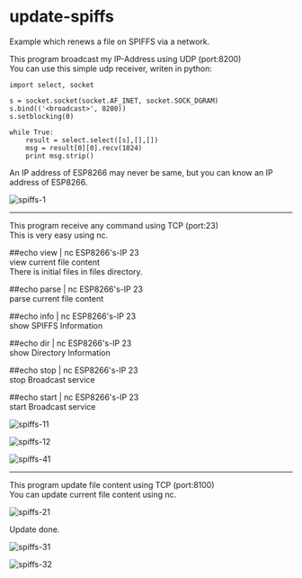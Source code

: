 # update-spiffs

Example which renews a file on SPIFFS via a network.   

This program broadcast my IP-Address using UDP (port:8200)   
You can use this simple udp receiver, writen in python:   

	import select, socket

	s = socket.socket(socket.AF_INET, socket.SOCK_DGRAM)
	s.bind(('<broadcast>', 8200))
	s.setblocking(0)

	while True:
	    result = select.select([s],[],[])
	    msg = result[0][0].recv(1024)
	    print msg.strip()

An IP address of ESP8266 may never be same, but you can know an IP address of ESP8266.   

![spiffs-1](https://user-images.githubusercontent.com/6020549/52171728-4c051780-27a5-11e9-81ad-b5adda456ca1.jpg)

---

This program receive any command using TCP (port:23)   
This is very easy using nc.   

##echo view | nc ESP8266's-IP 23   
view current file content   
There is initial files in files directory.   

##echo parse | nc ESP8266's-IP 23   
parse current file content   

##echo info | nc ESP8266's-IP 23   
show SPIFFS Information   

##echo dir | nc ESP8266's-IP 23   
show Directory Information   

##echo stop | nc ESP8266's-IP 23   
stop Broadcast service   

##echo start | nc ESP8266's-IP 23   
start Broadcast service

![spiffs-11](https://user-images.githubusercontent.com/6020549/52176511-49331280-27f7-11e9-84fd-ab58948bb822.jpg)

![spiffs-12](https://user-images.githubusercontent.com/6020549/52176513-4df7c680-27f7-11e9-85af-f994ed04960c.jpg)

![spiffs-41](https://user-images.githubusercontent.com/6020549/52176526-62d45a00-27f7-11e9-9ff9-9b605372047b.jpg)

---


This program update file content using TCP (port:8100)   
You can update current file content using nc.   

![spiffs-21](https://user-images.githubusercontent.com/6020549/52176534-71227600-27f7-11e9-9a33-af788b03a003.jpg)

Update done.   

![spiffs-31](https://user-images.githubusercontent.com/6020549/52176541-7da6ce80-27f7-11e9-8cb8-f142b4c089de.jpg)

![spiffs-32](https://user-images.githubusercontent.com/6020549/52176544-826b8280-27f7-11e9-8f70-a8a78d0691d8.jpg)

